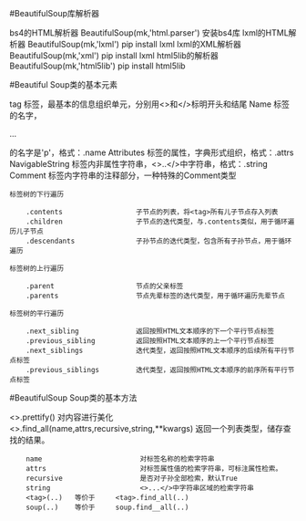 #BeautifulSoup库解析器

bs4的HTML解析器             BeautifulSoup(mk,'html.parser')         安装bs4库
lxml的HTML解析器            BeautifulSoup(mk,'lxml')                pip install lxml
lxml的XML解析器             BeautifulSoup(mk,'xml')                 pip install lxml
html5lib的解析器            BeautifulSoup(mk,'html5lib')            pip install html5lib

#Beautiful Soup类的基本元素

tag                        标签，最基本的信息组织单元，分别用<>和</>标明开头和结尾
Name                       标签的名字，<p>...</p>的名字是'p'，格式：<tag>.name
Attributes                 标签的属性，字典形式组织，格式：<tag>.attrs
NavigableString            标签内非属性字符串，<>..</>中字符串，格式：<tag>.string
Comment                    标签内字符串的注释部分，一种特殊的Comment类型


    标签树的下行遍历

        .contents                  子节点的列表，将<tag>所有儿子节点存入列表
        .children                  子节点的迭代类型，与.contents类似，用于循环遍历儿子节点
        .descendants               子孙节点的迭代类型，包含所有子孙节点，用于循环遍历

    标签树的上行遍历

        .parent                    节点的父亲标签
        .parents                   节点先辈标签的迭代类型，用于循环遍历先辈节点

    标签树的平行遍历

        .next_sibling              返回按照HTML文本顺序的下一个平行节点标签
        .previous_sibling          返回按照HTML文本顺序的上一个平行节点标签
        .next_siblings             迭代类型，返回按照HTML文本顺序的后续所有平行节点标签
        .previous_siblings         迭代类型，返回按照HTML文本顺序的前序所有平行节点标签

#BeautifulSoup Soup类的基本方法

<>.prettify()                                           对内容进行美化
<>.find_all(name,attrs,recursive,string,**kwargs)       返回一个列表类型，储存查找的结果。

        name                        对标签名称的检索字符串
        attrs                       对标签属性值的检索字符串，可标注属性检索。
        recursive                   是否对子孙全部检索，默认True
        string                      <>...</>中字符串区域的检索字符串
        <tag>(..)   等价于     <tag>.find_all(..)
        soup(..)    等价于     soup.find__all(..)